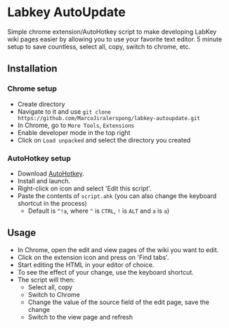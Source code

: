 # Labkey AutoUpdate
Simple chrome extension/AutoHotkey script to make developing LabKey wiki pages easier by allowing you to use your favorite text editor. 5 minute setup to save countless, select all, copy, switch to chrome, etc.

## Installation

### Chrome setup
- Create directory
- Navigate to it and use `git clone https://github.com/MarcoJiralerspong/labkey-autoupdate.git`
- In Chrome, go to `More Tools`, `Extensions`
- Enable developer mode in the top right
- Click on `Load unpacked` and select the directory you created

### AutoHotkey setup
- Download [AutoHotkey](https://www.autohotkey.com/download/ahk-install.exe).
- Install and launch.
- Right-click on icon and select 'Edit this script'.
- Paste the contents of `script.ahk` (you can also change the keyboard shortcut in the process)
    - Default is `^!a`, where `^` is `CTRL`, `!` is `ALT` and `a` is `a`)

## Usage
- In Chrome, open the edit and view pages of the wiki you want to edit.
- Click on the extension icon and press on 'Find tabs'.
- Start editing the HTML in your editor of choice.
- To see the effect of your change, use the keyboard shortcut.
- The script will then: 
    - Select all, copy 
    - Switch to Chrome 
    - Change the value of the source field of the edit page, save the change
    - Switch to the view page and refresh



